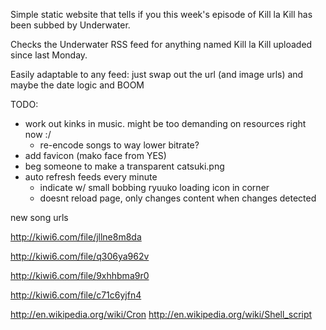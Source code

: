 Simple static website that tells if you this week's episode of Kill la Kill has been subbed by Underwater.

Checks the Underwater RSS feed for anything named Kill la Kill uploaded since last Monday.

Easily adaptable to any feed: just swap out the url (and image urls) and maybe the date logic and BOOM

TODO:

- work out kinks in music. might be too demanding on resources right now :/
  - re-encode songs to way lower bitrate?
- add favicon (mako face from YES)
- beg someone to make a transparent catsuki.png
- auto refresh feeds every minute
  - indicate w/ small bobbing ryuuko loading icon in corner
  - doesnt reload page, only changes content when changes detected

new song urls

http://kiwi6.com/file/jllne8m8da

http://kiwi6.com/file/q306ya962v

http://kiwi6.com/file/9xhhbma9r0

http://kiwi6.com/file/c71c6yjfn4


http://en.wikipedia.org/wiki/Cron
http://en.wikipedia.org/wiki/Shell_script

